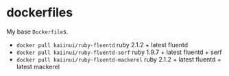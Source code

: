 dockerfiles
===========

My base `Dockerfile`s.

- `docker pull kaiinui/ruby-fluentd` ruby 2.1.2 + latest fluentd
- `docker pull kaiinui/ruby-fluentd-serf` ruby 1.9.7 + latest fluentd + serf
- `docker pull kaiinui/ruby-fluentd-mackerel` ruby 2.1.2 + latest fluentd + latest mackerel
